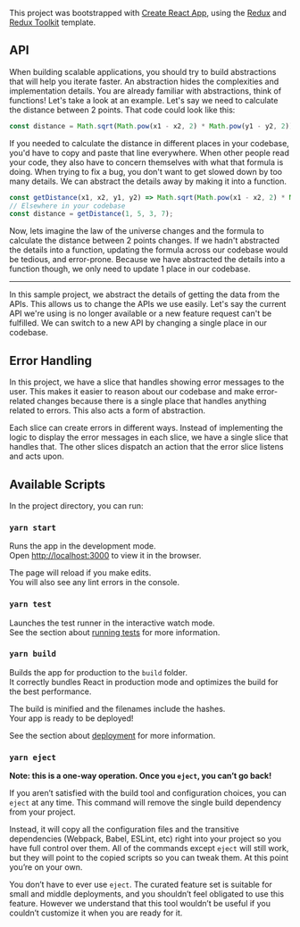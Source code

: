 This project was bootstrapped with [Create React App](https://github.com/facebook/create-react-app), using the [Redux](https://redux.js.org/) and [Redux Toolkit](https://redux-toolkit.js.org/) template.

## API

When building scalable applications, you should try to build abstractions that will help you iterate faster. An abstraction hides the complexities and implementation details. You are already familiar with abstractions, think of functions! Let's take a look at an example. Let's say we need to calculate the distance between 2 points. That code could look like this:

```js
const distance = Math.sqrt(Math.pow(x1 - x2, 2) * Math.pow(y1 - y2, 2));
```

If you needed to calculate the distance in different places in your codebase, you'd have to copy and paste that line everywhere. When other people read your code, they also have to concern themselves with what that formula is doing. When trying to fix a bug, you don't want to get slowed down by too many details. We can abstract the details away by making it into a function.

```js
const getDistance(x1, x2, y1, y2) => Math.sqrt(Math.pow(x1 - x2, 2) * Math.pow(y1 - y2, 2));
// Elsewhere in your codebase
const distance = getDistance(1, 5, 3, 7);
```

Now, lets imagine the law of the universe changes and the formula to calculate the distance between 2 points changes. If we hadn't abstracted the details into a function, updating the formula across our codebase would be tedious, and error-prone. Because we have abstracted the details into a function though, we only need to update 1 place in our codebase.

---

In this sample project, we abstract the details of getting the data from the APIs. This allows us to change the APIs we use easily. Let's say the current API we're using is no longer available or a new feature request can't be fulfilled. We can switch to a new API by changing a single place in our codebase.

## Error Handling

In this project, we have a slice that handles showing error messages to the user. This makes it easier to reason about our codebase and make error-related changes because there is a single place that handles anything related to errors. This also acts a form of abstraction.

Each slice can create errors in different ways. Instead of implementing the logic to display the error messages in each slice, we have a single slice that handles that. The other slices dispatch an action that the error slice listens and acts upon.

## Available Scripts

In the project directory, you can run:

### `yarn start`

Runs the app in the development mode.<br />
Open [http://localhost:3000](http://localhost:3000) to view it in the browser.

The page will reload if you make edits.<br />
You will also see any lint errors in the console.

### `yarn test`

Launches the test runner in the interactive watch mode.<br />
See the section about [running tests](https://facebook.github.io/create-react-app/docs/running-tests) for more information.

### `yarn build`

Builds the app for production to the `build` folder.<br />
It correctly bundles React in production mode and optimizes the build for the best performance.

The build is minified and the filenames include the hashes.<br />
Your app is ready to be deployed!

See the section about [deployment](https://facebook.github.io/create-react-app/docs/deployment) for more information.

### `yarn eject`

**Note: this is a one-way operation. Once you `eject`, you can’t go back!**

If you aren’t satisfied with the build tool and configuration choices, you can `eject` at any time. This command will remove the single build dependency from your project.

Instead, it will copy all the configuration files and the transitive dependencies (Webpack, Babel, ESLint, etc) right into your project so you have full control over them. All of the commands except `eject` will still work, but they will point to the copied scripts so you can tweak them. At this point you’re on your own.

You don’t have to ever use `eject`. The curated feature set is suitable for small and middle deployments, and you shouldn’t feel obligated to use this feature. However we understand that this tool wouldn’t be useful if you couldn’t customize it when you are ready for it.
